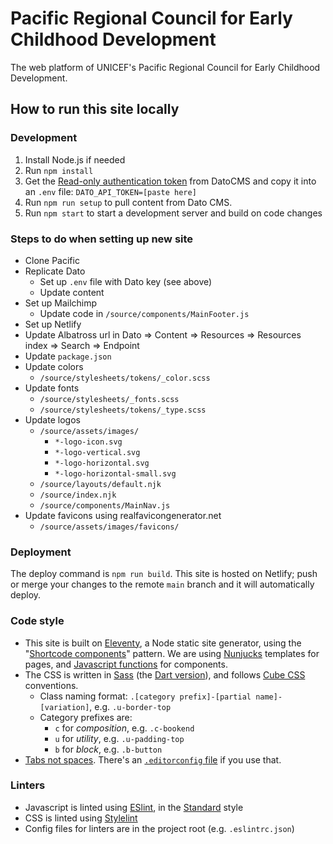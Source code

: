 # Pacific Regional Council for Early Childhood Development

The web platform of UNICEF's Pacific Regional Council for Early Childhood Development.

## How to run this site locally

### Development
1. Install Node.js if needed
2. Run `npm install`
3. Get the [Read-only authentication token](https://www.datocms.com/docs/content-delivery-api/authentication) from DatoCMS and copy it into an `.env` file: `DATO_API_TOKEN=[paste here]`
3. Run `npm run setup` to pull content from Dato CMS.
3. Run `npm start` to start a development server and build on code changes

### Steps to do when setting up new site
- Clone Pacific
- Replicate Dato
	- Set up `.env` file with Dato key (see above)
	- Update content
- Set up Mailchimp
	- Update code in `/source/components/MainFooter.js`
- Set up Netlify
- Update Albatross url in Dato => Content => Resources => Resources index => Search => Endpoint
- Update `package.json`
- Update colors
	- `/source/stylesheets/tokens/_color.scss`
- Update fonts
	- `/source/stylesheets/_fonts.scss`
	- `/source/stylesheets/tokens/_type.scss`
- Update logos
	- `/source/assets/images/`
		- `*-logo-icon.svg`
		- `*-logo-vertical.svg`
		- `*-logo-horizontal.svg`
		- `*-logo-horizontal-small.svg`
	- `/source/layouts/default.njk`
	- `/source/index.njk`
	- `/source/components/MainNav.js`
- Update favicons using realfavicongenerator.net
	- `/source/assets/images/favicons/`

### Deployment
The deploy command is `npm run build`. This site is hosted on Netlify; push or merge your changes to the remote `main` branch and it will automatically deploy.

### Code style
- This site is built on [Eleventy](http://11ty.dev), a Node static site generator, using the "[Shortcode components](https://github.com/adamduncan/eleventy-shortcomps)" pattern. We are using [Nunjucks](https://www.11ty.dev/docs/languages/nunjucks/) templates for pages, and [Javascript functions](https://www.11ty.dev/docs/languages/javascript/) for components.
- The CSS is written in [Sass](https://sass-lang.com) (the [Dart version](https://sass-lang.com/dart-sass)), and follows [Cube CSS](https://piccalil.li/cube-css/) conventions.
	- Class naming format: `.[category prefix]-[partial name]-[variation]`, e.g. `.u-border-top`
	- Category prefixes are:
		- `c` for _composition_, e.g. `.c-bookend`
		- `u` for _utility_, e.g. `.u-padding-top`
		- `b` for _block_, e.g. `.b-button`
- [Tabs not spaces](https://alexandersandberg.com/tabs-for-accessibility/). There's an [`.editorconfig` file](https://editorconfig.org) if you use that.

### Linters
- Javascript is linted using [ESlint](http://eslint.org), in the [Standard](https://standardjs.com) style
- CSS is linted using [Stylelint](http://stylelint.io)
- Config files for linters are in the project root (e.g. `.eslintrc.json`)
